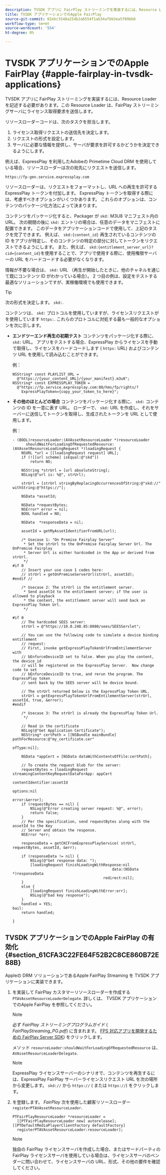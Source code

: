 ```yaml
---
description: TVSDK アプリに FairPlay ストリーミングを実装するには、Resource Loader を記述する必要があります。この Resource Loader は、FairPlay ストリーミングサーバにライセンス取得要求を送信します。
title: TVSDK アプリケーションでのApple FairPlay
source-git-commit: 02ebc3548a254b2a6554f1ab34afbb3ea5f09bb8
workflow-type: tm+mt
source-wordcount: '554'
ht-degree: 0%

---
```


# TVSDK アプリケーションでのApple FairPlay {#apple-fairplay-in-tvsdk-applications}

TVSDK アプリに FairPlay ストリーミングを実装するには、Resource Loader を記述する必要があります。この Resource Loader は、FairPlay ストリーミングサーバにライセンス取得要求を送信します。

リソースローダーコードは、次のタスクを担当します。

1. ライセンス取得リクエストの送信先を決定します。
1. リクエストの形式を設定します。
1. サーバに必要な情報を提供し、サーバが要求を許可するかどうかを決定できるようにします。

例えば、ExpressPlay を利用したAdobeの Primetime Cloud DRM を使用している場合、リソースローダーは次の宛先にリクエストを送信します。

```
https://fp-gen.service.expressplay.com
```

リソースローダーは、リクエストをフォーマットし、URL への再生を許可する ExpressPlay トークンを付加します。 ExpressPlay トークンを取得する際には、考慮すべきオプションがいくつかあります。 これらのオプションは、コンテンツのパッケージ化方法によって決まります。

コンテンツをパッケージ化すると、Packager が `skd:` M3U8 マニフェスト内の URL。 次の期間の後に `skd:` エントリの場合は、任意のデータをマニフェストに配置できます。 このデータをアプリケーションコードで使用して、上記のタスクを完了できます。 例えば、 `skd:{content_id}` 再生されているコンテンツの ID をアプリが特定し、そのコンテンツの特定の部分に対してトークンをリクエストできるようにします。 また、例えば、 `skd:{entitlement_server_url}?cid={content_id}`を使用することで、アプリで使用する際に、使用権限サーバーの URL をハードコードする必要がなくなります。

情報が不要な場合は、 `skd:` URL （再生が開始したときに、他のチャネルを通じて既にコンテンツ ID がわかっている場合）。 2 つ目の例は、設定をテストする最適なソリューションですが、実稼働環境でも使用できます。

>[!TIP]
>
>次の形式を決定します。 `skd:`.

コンテンツは、 `skd:` プロトコルを使用していますが、ライセンスリクエストがを使用しています `https:`. これらのプロトコルに対処する最も一般的なオプションを次に示します。

* **エンドツーエンド再生の初期テスト** コンテンツをパッケージ化する際に、 `skd:` URL。 アプリをテストする場合、ExpressPlay からライセンスを手動で取得し、ライセンスをハードコードします ( `https:` URL) およびコンテンツ URL を使用して読み込むことができます。

  例：

  ```
  NSString* const PLAYLIST_URL =  
    @"https://{your_content_URL}/{your_manifest}.m3u8"; 
  NSString* const EXPRESSPLAY_TOKEN =  
    @"https://fp.service.expressplay.com:80/hms/fp/rights/? 
      ExpressPlayToken={copy_your_token_to_here}";
  ```

* **その他のほとんどの場合** コンテンツをパッケージ化する際に、 `skd:` コンテンツの ID を一意に表す URL。 ローダーで、 `skd:` URL を作成し、それをサーバーに送信してトークンを取得し、生成されたトークンを URL として使用します。

  例：

  ```
  - (BOOL)resourceLoader:(AVAssetResourceLoader *)resourceLoader  
        shouldWaitForLoadingOfRequestedResource:(AVAssetResourceLoadingRequest *)loadingRequest { 
      NSURL *url = [[loadingRequest request] URL]; 
      if (![[url scheme] isEqual:@"skd"]) 
          return NO; 
  
      NSString *strUrl = [url absoluteString]; 
      NSLog(@"url is: %@", strUrl); 
  
      strUrl = [strUrl stringByReplacingOccurrencesOfString:@"skd://" withString:@"https://"]; 
  
      NSData *assetId; 
  
      NSData *requestBytes; 
      NSError* error = nil; 
      BOOL handled = NO; 
  
      NSData  *responseData = nil; 
  
      assetId = getMyAssetIdentifierFromURL(url); 
  
      /* Usecase 1: "On Premise Fairplay Server" 
       * Set the strUrl to the OnPremise Fairplay Server Url. The OnPremise Fairplay  
       * Server Url is either hardcoded in the App or derived from strUrl. 
       */ 
  #if 0  
      // Insert your use case 1 codes here: 
      // strUrl = getOnPremiseServerUrl(strUrl, assetId); 
  #endif // 
  
      /* Usecase 2: The strUrl is the entitlement server. 
       * Send assetId to the entitlement server; if the user is allowed to playback  
       * the content, the entitlement server will send back an ExpressPlay Token Url. 
       */ 
  
  #if 0 
      // The hardcoded SEES server: 
      strUrl = @"https://10.0.248.85:8080/sees/SEESServlet"; 
  
      // You can use the following code to simulate a device binding entitlement  
      // request:  
      // First, invoke getExpressPlayTokenUrlFromEntilementServer with  
      // bEnforceDeviceID set to false. When you play the content, the device_id  
      // will be registered on the ExpressPlay Server.  Now change code to set  
      // bEnforceDeviceID to true, and rerun the program. The ExpressPlay token  
      // sent back by the SEES server will be device bound. 
  
      // The strUrl returned below is the ExpressPlay Token URL. 
      strUrl = getExpressPlayTokenUrlFromEntilementServer(strUrl, assetId, true, &error); 
  #endif 
  
      /* Usecase 3: The strUrl is already the ExpressPlay Token Url. 
       */ 
  
      // Read in the certificate 
      NSLog(@"Get Application Certificate"); 
      NSString* certPath = [[NSBundle mainBundle] pathForResource:@"my_certificate.cer"  
                                                           ofType:nil]; 
  
      NSData *appCert = [NSData dataWithContentsOfFile:certPath]; 
  
      // To create the request blob for the server: 
      requestBytes = [loadingRequest streamingContentKeyRequestDataForApp: appCert 
                                                        contentIdentifier:assetId  
                                                                  options:nil  
                                                                    error:&error]; 
      if (requestBytes == nil) { 
          NSLog(@"Error creating server request: %@", error); 
          return false; 
      } 
      // Per the specification, send requestBytes along with the assetId to the Key 
      // Server and obtain the response. 
      NSError *err; 
  
      responseData = getCKCFromExpressPlayService( strUrl, requestBytes, assetId, &err); 
  
      if (responseData != nil) { 
          NSLog(@"Get response data: "); 
          [loadingRequest finishLoadingWithResponse:nil  
                                               data:(NSData *)responseData 
                                           redirect:nil]; 
      } 
      else { 
          [loadingRequest finishLoadingWithError:err]; 
          NSLog(@"bad key response"); 
      } 
      handled = YES; 
  bail: 
      return handled; 
  
  }
  ```

## TVSDK アプリケーションでのApple FairPlay の有効化 {#section_61CFA3C22FE64F52B2C8CE860B72E88B}

Appleの DRM ソリューションであるApple FairPlay Streaming を TVSDK アプリケーションに実装できます。

1. を実装して FairPlay カスタマーリソースローダーを作成する `PTAVAssetResourceLoaderDelegate`. 詳しくは、 TVSDK アプリケーションでのApple FairPlay を参照してください。

   >[!NOTE]
   >
   >必ず *FairPlay ストリーミングプログラムガイド* ( *FairPlayStreaming_PG.pdf*) に含まれます。 [FPS 対応アプリを開発するための FairPlay Server SDK](https://developer.apple.com/services-account/download?path=/Developer_Tools/FairPlay_Streaming_SDK/FairPlay_Streaming_Server_SDK.zip)) をクリックします。

   メソッド `resourceLoader:shouldWaitForLoadingOfRequestedResource` は、 `AVAssetResourceLoaderDelegate`.

   >[!NOTE]
   >
   >ExpressPlay ライセンスサーバーのシナリオで、コンテンツを再生するには、ExpressPlay FairPlay サーバーライセンスリクエスト URL を次の場所から変更します。 `skd://` から `https://` ( または `https://`) をクリックします。

1. を登録します。 *FairPlay* 次を使用した顧客リソースローダー `registerPTAVAssetResourceLoader`.

   ```
   PTFairPlayResourceLoader *resourceLoader =  
     [[PTFairPlayResourceLoader new] autorelease];  
   [[PTDefaultMediaPlayerClientFactory defaultFactory]  
     registerPTAVAssetResourceLoader:resourceLoader];
   ```

   >[!NOTE]
   >
   >独自の FairPlay ライセンスサーバを作成した場合、またはサードパーティの FairPlay ライセンスサーバを使用している場合は、ライセンスサーバのベンダーに問い合わせて、ライセンスサーバの URL、形式、その他の要件を確認してください。
